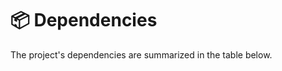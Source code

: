 # 📦 Dependencies

The project's dependencies are summarized in the table below.

```{include} ../DEPENDENCIES.md

```

[dependencies]: dependencies
